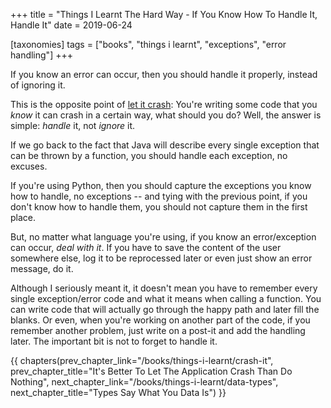 +++
title = "Things I Learnt The Hard Way - If You Know How To Handle It, Handle It"
date = 2019-06-24

[taxonomies]
tags = ["books", "things i learnt", "exceptions", "error handling"]
+++

If you know an error can occur, then you should handle it properly, instead of
ignoring it.

<!-- more -->

This is the opposite point of [let it crash](/books/things-i-learnt/crash-it):
You're writing some code that you _know_ it can crash in a certain way, what
should you do? Well, the answer is simple: _handle_ it, not _ignore_ it.

If we go back to the fact that Java will describe every single exception that
can be thrown by a function, you should handle each exception, no excuses.

If you're using Python, then you should capture the exceptions you know how to
handle, no exceptions -- and tying with the previous point, if you don't know
how to handle them, you should not capture them in the first place.

But, no matter what language you're using, if you know an error/exception can
occur, _deal with it_. If you have to save the content of the user somewhere
else, log it to be reprocessed later or even just show an error message, do
it.

Although I seriously meant it, it doesn't mean you have to remember every
single exception/error code and what it means when calling a function. You can
write code that will actually go through the happy path and later fill the
blanks. Or even, when you're working on another part of the code, if you
remember another problem, just write on a post-it and add the handling later.
The important bit is not to forget to handle it.

{{ chapters(prev_chapter_link="/books/things-i-learnt/crash-it", prev_chapter_title="It's Better To Let The Application Crash Than Do Nothing", next_chapter_link="/books/things-i-learnt/data-types", next_chapter_title="Types Say What You Data Is") }}

